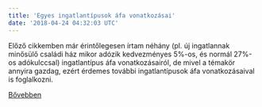 ```yaml
---
title: 'Egyes ingatlantípusok áfa vonatkozásai'
date: '2018-04-24 04:32:03 UTC'
---
```


Előző cikkemben már érintőlegesen írtam néhány (pl. új ingatlannak minősülő családi ház mikor adózik kedvezményes 5%-os, és normál 27%-os adókulccsal) ingatlantípus áfa vonatkozásairól, de mivel a témakör annyira gazdag, ezért érdemes további ingatlantípusok áfa vonatkozásaival is foglalkozni.


[Bővebben](https://ift.tt/2KcoVNg)
